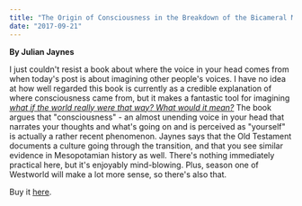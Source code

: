 ```yaml
---
title: "The Origin of Consciousness in the Breakdown of the Bicameral Mind"
date: "2017-09-21"
---
```


**By Julian Jaynes**

I just couldn't resist a book about where the voice in your head comes from when today's post is about imagining other people's voices. I have no idea at how well regarded this book is currently as a credible explanation of where consciousness came from, but it makes a fantastic tool for imagining _[what if the world really were that way? What would it mean?](http://esr.ibiblio.org/?p=4893)_ The book argues that "consciousness" - an almost unending voice in your head that narrates your thoughts and what's going on and is perceived as "yourself" is actually a rather recent phenomenon. Jaynes says that the Old Testament documents a culture going through the transition, and that you see similar evidence in Mesopotamian history as well. There's nothing immediately practical here, but it's enjoyably mind-blowing. Plus, season one of Westworld will make a lot more sense, so there's also that.

Buy it [here](https://smile.amazon.com/Origin-Consciousness-Breakdown-Bicameral-Mind-ebook/dp/B009MBTRHA/ref=sr_1_1?s=digital-text&ie=UTF8&qid=1507242057&sr=1-1&keywords=the+origin+of+consciousness+in+the+breakdown+of+the+bicameral+mind).
